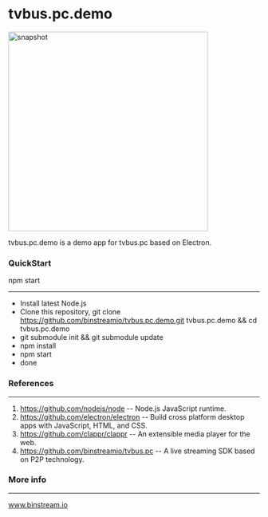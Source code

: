 tvbus.pc.demo
=================
<img src="snapshot.jpeg" alt="snapshot" height="400px"/>

tvbus.pc.demo is a demo app for tvbus.pc based on Electron.


### QuickStart
 npm start

-----
* Install latest Node.js
* Clone this repository, git clone https://github.com/binstreamio/tvbus.pc.demo.git tvbus.pc.demo && cd tvbus.pc.demo
* git submodule init && git submodule update
* npm install
* npm start
* done


### References
-----
1. https://github.com/nodejs/node -- Node.js JavaScript runtime.
1. https://github.com/electron/electron -- Build cross platform desktop apps with JavaScript, HTML, and CSS.
1. https://github.com/clappr/clappr -- An extensible media player for the web.
1. https://github.com/binstreamio/tvbus.pc -- A live streaming SDK based on P2P technology.


### More info
----
www.binstream.io